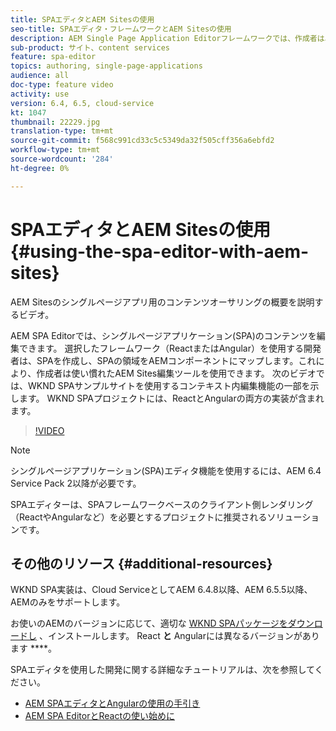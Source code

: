 ```yaml
---
title: SPAエディタとAEM Sitesの使用
seo-title: SPAエディタ・フレームワークとAEM Sitesの使用
description: AEM Single Page Application Editorフレームワークでは、作成者は単一ページアプリケーションまたはSPA用のコンテンツを編集できます。 ReactまたはAngularフレームワークを使用する開発者は、SPAを作成し、SPAの領域をAEMコンポーネントにマッピングします。これにより、作成者は使い慣れたAEM Sites編集ツールを使用できます。
sub-product: サイト、content services
feature: spa-editor
topics: authoring, single-page-applications
audience: all
doc-type: feature video
activity: use
version: 6.4, 6.5, cloud-service
kt: 1047
thumbnail: 22229.jpg
translation-type: tm+mt
source-git-commit: f568c991cd33c5c5349da32f505cff356a6ebfd2
workflow-type: tm+mt
source-wordcount: '284'
ht-degree: 0%

---
```



# SPAエディタとAEM Sitesの使用 {#using-the-spa-editor-with-aem-sites}

AEM Sitesのシングルページアプリ用のコンテンツオーサリングの概要を説明するビデオ。

AEM SPA Editorでは、シングルページアプリケーション(SPA)のコンテンツを編集できます。 選択したフレームワーク（ReactまたはAngular）を使用する開発者は、SPAを作成し、SPAの領域をAEMコンポーネントにマップします。これにより、作成者は使い慣れたAEM Sites編集ツールを使用できます。 次のビデオでは、WKND SPAサンプルサイトを使用するコンテキスト内編集機能の一部を示します。 WKND SPAプロジェクトには、ReactとAngularの両方の実装が含まれます。

>[!VIDEO](https://video.tv.adobe.com/v/22229?quality=12&learn=on)

>[!NOTE]
>
> シングルページアプリケーション(SPA)エディタ機能を使用するには、AEM 6.4 Service Pack 2以降が必要です。
>
> SPAエディターは、SPAフレームワークベースのクライアント側レンダリング（ReactやAngularなど）を必要とするプロジェクトに推奨されるソリューションです。

## その他のリソース {#additional-resources}

WKND SPA実装は、Cloud ServiceとしてAEM 6.4.8以降、AEM 6.5.5以降、AEMのみをサポートします。

お使いのAEMのバージョンに応じて、適切な [WKND SPAパッケージをダウンロードし](https://github.com/adobe/aem-guides-wknd-spa/releases) 、インストールします。 React **と** Angularには異なるバージョンがあります ****。

SPAエディタを使用した開発に関する詳細なチュートリアルは、次を参照してください。

* [AEM SPAエディタとAngularの使用の手引き](https://docs.adobe.com/content/help/en/experience-manager-learn/spa-angular-tutorial/overview.html)
* [AEM SPA EditorとReactの使い始めに](https://docs.adobe.com/content/help/en/experience-manager-learn/spa-react-tutorial/overview.html)
